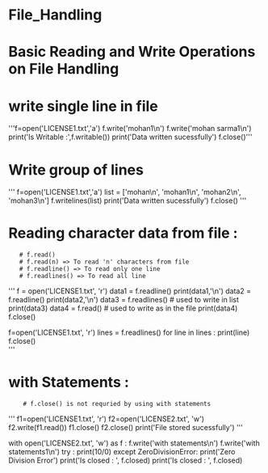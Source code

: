 # File_Handling
# Basic Reading and Write Operations on File Handling
# write single line in file
'''f=open('LICENSE1.txt','a')
f.write('mohan1\n')
f.write('mohan sarma1\n')
print('Is Writable :',f.writable())
print('Data written sucessfully')
f.close()'''

# Write group of lines
'''
f=open('LICENSE1.txt','a')
list = ['mohan\n', 'mohan1\n', 'mohan2\n', 'mohan3\n']
f.writelines(list)
print('Data written sucessfully')
f.close()
'''

# Reading character data from file :
       # f.read()
       # f.read(n) => To read 'n' characters from file
       # f.readline() => To read only one line
       # f.readlines() => To read all line
'''
f = open('LICENSE1.txt', 'r')
data1 = f.readline()
print(data1,'\n')
data2 = f.readline()
print(data2,'\n')
data3 = f.readlines() # used to write in list
print(data3)
data4 = f.read()      # used to write as in the file
print(data4)
f.close()

f=open('LICENSE1.txt', 'r')
lines = f.readlines()
for line in lines :
    print(line)
f.close()   
'''

# with Statements :
        # f.close() is not requried by using with statements
'''
f1=open('LICENSE1.txt', 'r')
f2=open('LICENSE2.txt', 'w')
f2.write(f1.read())
f1.close()
f2.close()
print('File stored sucessfully')
'''

with open('LICENSE2.txt', 'w') as f :
    f.write('with statements\n')
    f.write('with statements1\n')
    try :
        print(10/0)
    except ZeroDivisionError:
        print('Zero Division Error')
    print('Is closed : ', f.closed)
print('Is closed : ', f.closed)  
